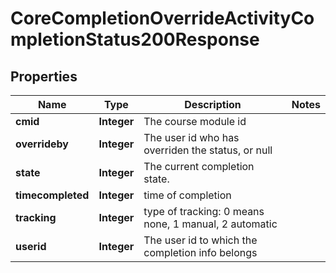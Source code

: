 

# CoreCompletionOverrideActivityCompletionStatus200Response


## Properties

| Name | Type | Description | Notes |
|------------ | ------------- | ------------- | -------------|
|**cmid** | **Integer** | The course module id |  |
|**overrideby** | **Integer** | The user id who has overriden the status, or null |  |
|**state** | **Integer** | The current completion state. |  |
|**timecompleted** | **Integer** | time of completion |  |
|**tracking** | **Integer** | type of tracking:                                                                     0 means none, 1 manual, 2 automatic |  |
|**userid** | **Integer** | The user id to which the completion info belongs |  |



